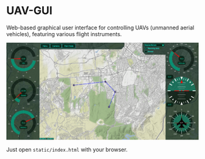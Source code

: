 # UAV-GUI

Web-based graphical user interface for controlling UAVs (unmanned aerial vehicles), featuring various flight instruments.

![screenshot](assets/ss.png)

Just open `static/index.html` with your browser.
